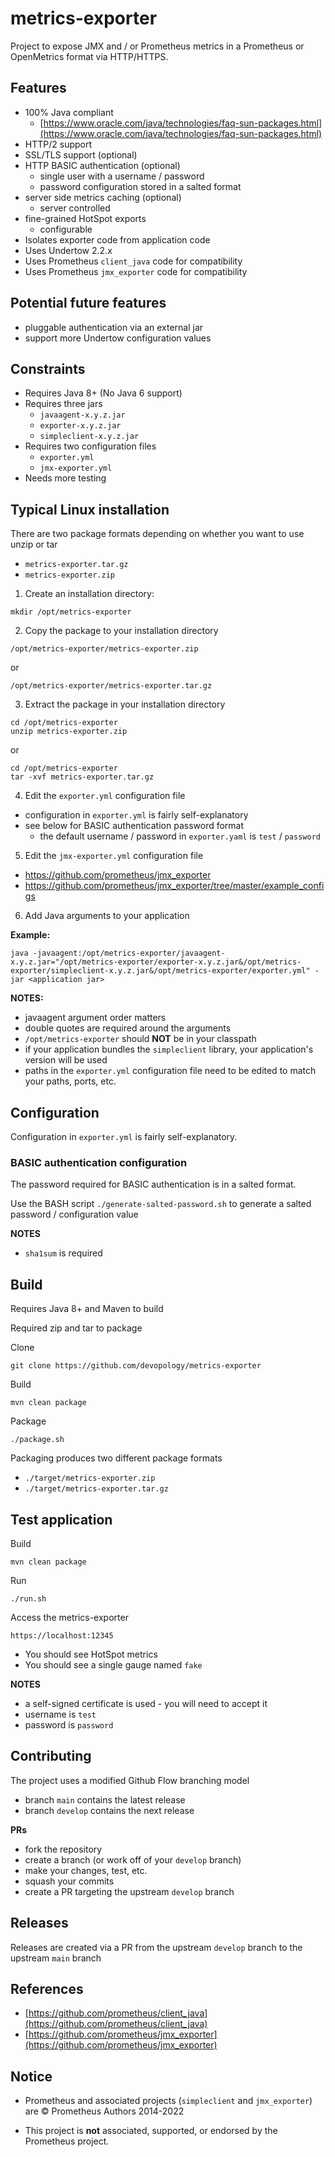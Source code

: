 # metrics-exporter

Project to expose JMX and / or Prometheus metrics in a Prometheus or OpenMetrics format via HTTP/HTTPS.

## Features

- 100% Java compliant
  - [https://www.oracle.com/java/technologies/faq-sun-packages.html](https://www.oracle.com/java/technologies/faq-sun-packages.html)
- HTTP/2 support
- SSL/TLS support (optional)
- HTTP BASIC authentication (optional)
  - single user with a username / password
  - password configuration stored in a salted format
- server side metrics caching (optional)
  - server controlled
- fine-grained HotSpot exports
  - configurable
- Isolates exporter code from application code
- Uses Undertow 2.2.x
- Uses Prometheus `client_java` code for compatibility
- Uses Prometheus `jmx_exporter` code for compatibility

## Potential future features

- pluggable authentication via an external jar
- support more Undertow configuration values

## Constraints

- Requires Java 8+ (No Java 6 support)
- Requires three jars
  - `javaagent-x.y.z.jar`
  - `exporter-x.y.z.jar`
  - `simpleclient-x.y.z.jar`
- Requires two configuration files
  - `exporter.yml`
  - `jmx-exporter.yml`
- Needs more testing

## Typical Linux installation

There are two package formats depending on whether you want to use unzip or tar

- `metrics-exporter.tar.gz`
- `metrics-exporter.zip`

1. Create an installation directory:

```
mkdir /opt/metrics-exporter
```

2. Copy the package to your installation directory

```
/opt/metrics-exporter/metrics-exporter.zip
```

or

```
/opt/metrics-exporter/metrics-exporter.tar.gz
```

3. Extract the package in your installation directory

```
cd /opt/metrics-exporter
unzip metrics-exporter.zip
```

or

```
cd /opt/metrics-exporter
tar -xvf metrics-exporter.tar.gz
```

4. Edit the `exporter.yml` configuration file

- configuration in `exporter.yml` is fairly self-explanatory
- see below for BASIC authentication password format
  - the default username / password in `exporter.yaml` is `test` / `password` 

5. Edit the `jmx-exporter.yml` configuration file

- https://github.com/prometheus/jmx_exporter
- https://github.com/prometheus/jmx_exporter/tree/master/example_configs

6. Add Java arguments to your application

__Example:__

```
java -javaagent:/opt/metrics-exporter/javaagent-x.y.z.jar="/opt/metrics-exporter/exporter-x.y.z.jar&/opt/metrics-exporter/simpleclient-x.y.z.jar&/opt/metrics-exporter/exporter.yml" -jar <application jar>
```

__NOTES:__

- javaagent argument order matters
- double quotes are required around the arguments
- `/opt/metrics-exporter` should __NOT__ be in your classpath
- if your application bundles the `simpleclient` library, your application's version will be used
- paths in the `exporter.yml` configuration file need to be edited to match your paths, ports, etc.

## Configuration

Configuration in `exporter.yml` is fairly self-explanatory.

### BASIC authentication configuration

The password required for BASIC authentication is in a salted format.

Use the BASH script `./generate-salted-password.sh` to generate a salted password / configuration value

__NOTES__

- `sha1sum` is required

## Build

Requires Java 8+ and Maven to build

Required zip and tar to package

Clone
```
git clone https://github.com/devopology/metrics-exporter
```

Build
```
mvn clean package
```

Package
```
./package.sh
```

Packaging produces two different package formats

- `./target/metrics-exporter.zip`
- `./target/metrics-exporter.tar.gz`

## Test application

Build
```
mvn clean package
```

Run
```
./run.sh
```

Access the metrics-exporter

```
https://localhost:12345
```

- You should see HotSpot metrics
- You should see a single gauge named `fake`

__NOTES__

- a self-signed certificate is used - you will need to accept it
- username is `test`
- password is `password`

## Contributing

The project uses a modified Github Flow branching model

- branch `main` contains the latest release
- branch `develop` contains the next release

__PRs__

- fork the repository
- create a branch (or work off of your `develop` branch)
- make your changes, test, etc.
- squash your commits
- create a PR targeting the upstream `develop` branch

## Releases

Releases are created via a PR from the upstream `develop` branch to the upstream `main` branch

## References

- [https://github.com/prometheus/client_java](https://github.com/prometheus/client_java)
- [https://github.com/prometheus/jmx_exporter](https://github.com/prometheus/jmx_exporter)

## Notice

- Prometheus and associated projects (`simpleclient` and `jmx_exporter`) are © Prometheus Authors 2014-2022

- This project is __not__ associated, supported, or endorsed by the Prometheus project.
